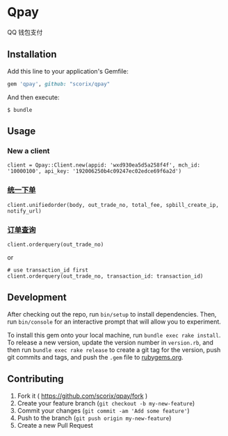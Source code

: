 # Qpay

QQ 钱包支付

## Installation

Add this line to your application's Gemfile:

```ruby
gem 'qpay', github: "scorix/qpay"
```

And then execute:

    $ bundle

## Usage

### New a client

```
client = Qpay::Client.new(appid: 'wxd930ea5d5a258f4f', mch_id: '10000100', api_key: '192006250b4c09247ec02edce69f6a2d')
```

### [统一下单](https://qpay.qq.com/qpaywiki/showdocument.php?pid=38&docid=58)

```
client.unifiedorder(body, out_trade_no, total_fee, spbill_create_ip, notify_url)
```

### [订单查询](https://qpay.qq.com/qpaywiki/showdocument.php?pid=38&docid=60)

```
client.orderquery(out_trade_no)
```

or

```
# use transaction_id first
client.orderquery(out_trade_no, transaction_id: transaction_id)
```

## Development

After checking out the repo, run `bin/setup` to install dependencies. Then, run `bin/console` for an interactive prompt that will allow you to experiment.

To install this gem onto your local machine, run `bundle exec rake install`. To release a new version, update the version number in `version.rb`, and then run `bundle exec rake release` to create a git tag for the version, push git commits and tags, and push the `.gem` file to [rubygems.org](https://rubygems.org).

## Contributing

1. Fork it ( https://github.com/scorix/qpay/fork )
2. Create your feature branch (`git checkout -b my-new-feature`)
3. Commit your changes (`git commit -am 'Add some feature'`)
4. Push to the branch (`git push origin my-new-feature`)
5. Create a new Pull Request
